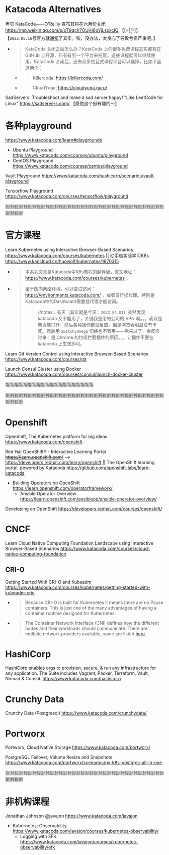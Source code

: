 
# Katacoda Alternatives

再见 KataCoda——O'Reilly 宣布其将在六月份关闭 https://mp.weixin.qq.com/s/oT9qch7OUjH6oYjLsxxcIQ  【[:star:][`*`]】【`2022.05.16`号官方就[通知](https://www.oreilly.com/online-learning/leveraging-katacoda-technology.html)了其实。唉，没办法，太良心了导致亏损严重吧。】
- > KataCoda 关闭之后怎么办？KataCoda 上的很多免费课程其实都有在 GitHub 上开源，只有有另一个平台来托管，这些课程就可以继续使用。KataCoda 关闭后，还有众多交互式课程平台可以选择，比如下面这两个：
  * > Killercoda: https://killercoda.com/
  * > CloudYuga: https://cloudyuga.guru/

SadServers: Troubleshoot and make a sad server happy! "Like LeetCode for Linux" https://sadservers.com/  【感觉这个挺有趣的～】

# 各种playground

https://www.katacoda.com/learn#playgrounds
- Ubuntu Playground https://www.katacoda.com/courses/ubuntu/playground
- CentOS Playground https://www.katacoda.com/courses/centos/playground

Vault Playground https://www.katacoda.com/hashicorp/scenarios/vault-playground

Tensorflow Playground https://www.katacoda.com/courses/tensorflow/playground

:u5272::u5272::u5272::u5272::u5272::u5272::u5272::u5272::u5272::u5272::u5272::u5272::u5272::u5272::u5272::u5272::u5272::u5272::u5272::u5272::u5272::u5272::u5272::u5272::u5272::u5272::u5272::u5272::u5272::u5272::u5272::u5272::u5272::u5272::u5272::u5272::u5272::u5272::u5272::u5272:

# 官方课程

Learn Kubernetes using Interactive Browser-Based Scenarios https://www.katacoda.com/courses/kubernetes || 动手做实验学习K8s https://www.kancloud.cn/huowolf/kubernates/1870315
- > 本系列文章是Katacoda中K8s教程的翻译版，原文地址：https://www.katacoda.com/courses/kubernetes 。
- > 鉴于国内网络环境，可以尝试访问：https://environments.katacoda.com/ ，或者自行挂代理。特别是Katacoda中的Dashboard需要挂代理才能访问。
  >> //notes：有天（其实就是今天：`2022.04.01`）突然发现 katacoda 又不能用了，关键我是用的公司的 VPN 啊。。。表现是网页能打开，然后各种操作都没反应，但是浏览器明显没有卡死。然后用 `SwitchyOmega` 切换也不管用——后来过了一会反应过来：是 Chrome 的垃圾拦截插件的原因。。。让插件不要在 katacoda 上生效即可。

Learn Git Version Control using Interactive Browser-Based Scenarios https://www.katacoda.com/courses/git

Launch Consul Cluster using Docker https://www.katacoda.com/courses/consul/launch-docker-cluster

:u6307::u6307::u6307::u6307::u6307::u6307::u6307::u6307::u6307::u6307::u6307::u6307::u6307::u6307::u6307::u6307::u6307::u6307::u6307::u6307:

:u5272::u5272::u5272::u5272::u5272::u5272::u5272::u5272::u5272::u5272::u5272::u5272::u5272::u5272::u5272::u5272::u5272::u5272::u5272::u5272::u5272::u5272::u5272::u5272::u5272::u5272::u5272::u5272::u5272::u5272::u5272::u5272::u5272::u5272::u5272::u5272::u5272::u5272::u5272::u5272:

# Openshift

OpenShift, The Kubernetes platform for big ideas https://www.katacoda.com/openshift

Red Hat OpenShift® - Interactive Learning Portal ~~https://learn.openshift.com/~~  -->  https://developers.redhat.com/learn/openshift || The OpenShift learning portal, powered by Katacoda https://github.com/openshift-labs/learn-katacoda
- Building Operators on OpenShift https://learn.openshift.com/operatorframework/
  * Ansible Operator Overview https://learn.openshift.com/ansibleop/ansible-operator-overview/

Developing on OpenShift https://developers.redhat.com/courses/openshift/

# CNCF

Learn Cloud Native Computing Foundation Landscape using Interactive Browser-Based Scenarios https://www.katacoda.com/courses/cloud-native-computing-foundation

## CRI-O

Getting Started With CRI-O and Kubeadm https://www.katacoda.com/courses/kubernetes/getting-started-with-kubeadm-crio
- > Because CRI-O is built for Kubernetes it means there are no Pause containers. This is just one of the many advantages of having a container runtime designed for Kubernetes.
- > The Container Network Interface (CNI) defines how the different nodes and their workloads should communicate. There are multiple network providers available, some are listed [here](https://kubernetes.io/docs/concepts/cluster-administration/addons/).

# HashiCorp

HashiCorp enables orgs to provision, secure, & run any infrastructure for any application. The Suite includes Vagrant, Packer, Terraform, Vault, Nomad & Consul. https://www.katacoda.com/hashicorp

# Crunchy Data

Crunchy Data (Postgresql) https://www.katacoda.com/crunchydata/

# Portworx

Portworx, Cloud Native Storage https://www.katacoda.com/portworx/

PostgreSQL Failover, Volume Resize and Snapshots https://www.katacoda.com/portworx/scenarios/px-k8s-postgres-all-in-one

:u5272::u5272::u5272::u5272::u5272::u5272::u5272::u5272::u5272::u5272::u5272::u5272::u5272::u5272::u5272::u5272::u5272::u5272::u5272::u5272::u5272::u5272::u5272::u5272::u5272::u5272::u5272::u5272::u5272::u5272::u5272::u5272::u5272::u5272::u5272::u5272::u5272::u5272::u5272::u5272:

# 非机构课程

Jonathan Johnson @javajon https://www.katacoda.com/javajon
- Kubernetes: Observability https://www.katacoda.com/javajon/courses/kubernetes-observability/
  * Logging with EFK https://www.katacoda.com/javajon/courses/kubernetes-observability/efk
